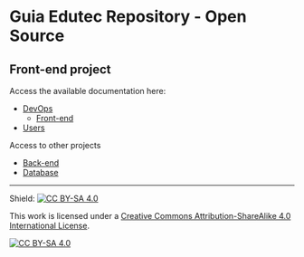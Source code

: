 # Guia Edutec Repository - Open Source

## Front-end project

Access the available documentation here:
* [DevOps](https://docs.devops.guiaedutec.com.br/)
  * [Front-end](https://docs.devops.guiaedutec.com.br/front-end)
* [Users](https://docs.users.guiaedutec.com.br/)

Access to other projects
* [Back-end](https://github.com/guiaedutec/geos-backend)
* [Database](https://github.com/guiaedutec/geos-database)


---
Shield: [![CC BY-SA 4.0][cc-by-sa-shield]][cc-by-sa]

This work is licensed under a
[Creative Commons Attribution-ShareAlike 4.0 International License][cc-by-sa].

[![CC BY-SA 4.0][cc-by-sa-image]][cc-by-sa]

[cc-by-sa]: http://creativecommons.org/licenses/by-sa/4.0/
[cc-by-sa-image]: https://licensebuttons.net/l/by-sa/4.0/88x31.png
[cc-by-sa-shield]: https://img.shields.io/badge/License-CC%20BY--SA%204.0-lightgrey.svg
